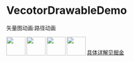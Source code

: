 # VecotorDrawableDemo
矢量图动画:路径动画

<img src="https://user-gold-cdn.xitu.io/2020/4/24/171ac93ce59ad26b?w=100&h=100&f=gif&s=2615512" width = "50" height = "50" div align=left />
<img src="https://user-gold-cdn.xitu.io/2020/4/24/171ac94441524c0b?w=100&h=100&f=gif&s=1713057" width = "50" height = "50" div align=left />
<img src="https://user-gold-cdn.xitu.io/2020/4/24/171ac945236aa5fa?w=100&h=100&f=gif&s=2595750" width = "50" height = "50" div align=left />
<img src="https://user-gold-cdn.xitu.io/2020/4/24/171ac942226ab5ea?w=100&h=100&f=gif&s=3003578" width = "50" height = "50" div align=left />



</br>

 [具体详解见掘金](https://juejin.im/post/5ea00556f265da47fd1ecc0b)
